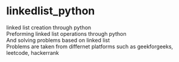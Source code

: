 # linkedlist_python
linked list creation through python<br>Preforming linked list operations through python<br>And solving problems based on linked list<br>Problems are taken from differnet platforms such as geekforgeeks, leetcode, hackerrank
